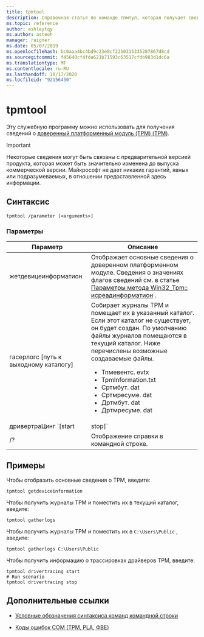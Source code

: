 ```yaml
---
title: tpmtool
description: Справочная статья по команде тпмтул, которая получает сведения о доверенный платформенный модуль (TPM).
ms.topic: reference
author: ashleytqy
ms.author: asteoh
manager: raigner
ms.date: 05/07/2019
ms.openlocfilehash: bc0aaa4bc4bd9c23e0cf22b0315335287867d8cd
ms.sourcegitcommit: f45640cf4fda621b71593c63517cfdb983d1dc6a
ms.translationtype: MT
ms.contentlocale: ru-RU
ms.lasthandoff: 10/17/2020
ms.locfileid: "92156430"
---
```

# <a name="tpmtool"></a>tpmtool

Эту служебную программу можно использовать для получения сведений о [доверенный платформенный модуль (TPM) (TPM)](/windows/security/information-protection/tpm/trusted-platform-module-overview).

>[!IMPORTANT]
>Некоторые сведения могут быть связаны с предварительной версией продукта, которая может быть значительно изменена до выпуска коммерческой версии. Майкрософт не дает никаких гарантий, явных или подразумеваемых, в отношении предоставленной здесь информации.

## <a name="syntax"></a>Синтаксис

```
tpmtool /parameter [<arguments>]
```

### <a name="parameters"></a>Параметры

| Параметр | Описание |
|--|--|
| жетдевицеинформатион | Отображает основные сведения о доверенном платформенном модуле. Сведения о значениях флагов сведений см. в статье [Параметры метода Win32_Tpm:: исреадинформатион](/windows/win32/secprov/win32-tpm-isreadyinformation#parameters) . |
| гасерлогс [путь к выходному каталогу] | Собирает журналы TPM и помещает их в указанный каталог. Если этот каталог не существует, он будет создан. По умолчанию файлы журналов помещаются в текущий каталог. Ниже перечислены возможные создаваемые файлы.<ul><li>Тпмевентс. evtx</li><li>TpmInformation.txt</li><li>Сртмбут. dat</li><li>Сртмресуме. dat</li><li>Дртмбут. dat</li><li>Дртмресуме. dat</li></ul> |
| дривертраЦинг `[start | stop]` | Запускает или останавливает сбор трассировок драйверов TPM. Журнал трассировки *тпмтраце. ETL*создается и помещается в текущий каталог. |
| /? | Отображение справки в командной строке. |

## <a name="examples"></a>Примеры

Чтобы отобразить основные сведения о TPM, введите:

```
tpmtool getdeviceinformation
```

Чтобы получить журналы TPM и поместить их в текущий каталог, введите:

```
tpmtool gatherlogs
```

Чтобы получить журналы TPM и поместить их в `C:\Users\Public` , введите:

```
tpmtool gatherlogs C:\Users\Public
```

Чтобы получить информацию о трассировках драйверов TPM, введите:

```
tpmtool drivertracing start
# Run scenario
tpmtool drivertracing stop
```

## <a name="additional-references"></a>Дополнительные ссылки

- [Условные обозначения синтаксиса команд командной строки](command-line-syntax-key.md)

- [Коды ошибок COM (TPM, PLA, ФВЕ)](/windows/win32/com/com-error-codes-6)
